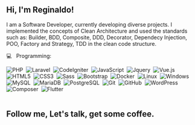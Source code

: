 ##  Hi, I'm Reginaldo!

I am a Software Developer, currently developing diverse projects. I implemented the concepts of Clean Architecture and used the standards such as: Builder, BDD, Composite, DDD, Decorator, Dependecy Injection, POO, Factory and Strategy, TDD in the clean code structure.

💻  &nbsp; Programming: <br/>


![PHP](https://img.shields.io/badge/-PHP-369?style=flat&logoColor=fff&logo=php)&nbsp;
![Laravel](https://img.shields.io/badge/-Laravel-ff2d20?style=flat&logoColor=fff&logo=laravel)&nbsp;
![CodeIgniter](https://img.shields.io/badge/-CodeIgniter-F44611?style=flat&logoColor=fff&logo=codeIgniter)&nbsp;
![JavaScript](https://img.shields.io/badge/-JavaScript-FEAE32?style=flat&logoColor=fff&logo=javascript)&nbsp;
![Jquery](https://img.shields.io/badge/-Jquery-4682B4?style=flat&logoColor=fff&logo=jquery)&nbsp;
![Vue.js](https://img.shields.io/badge/-Vue.js-3CB371?style=flat&logoColor=fff&logo=vue.js)&nbsp;
![HTML5](https://img.shields.io/badge/-HTML5-FF4500?style=flat&logoColor=fff&logo=html5)&nbsp;
![CSS3](https://img.shields.io/badge/-CSS3-1E90FF?style=flat&logoColor=fff&logo=css3)&nbsp;
![Sass](https://img.shields.io/badge/-Sass-FF1493?style=flat&logoColor=fff&logo=sass)&nbsp;
![Bootstrap](https://img.shields.io/badge/-Bootstrap-483D8B?style=flat&logoColor=fff&logo=bootstrap)&nbsp;
![Docker](https://img.shields.io/badge/-Docker-099cec?style=flat&logoColor=fff&logo=docker)&nbsp;
![Linux](https://img.shields.io/badge/-Linux-f2930d?style=flat&logoColor=fff&logo=linux)&nbsp;
![Windows](https://img.shields.io/badge/-Windows-1E90FF?style=flat&logoColor=fff&logo=windows)&nbsp;
![MySQL](https://img.shields.io/badge/-MySQL-1E90FF?style=flat&logoColor=fff&logo=mysql)&nbsp;
![MariaDB](https://img.shields.io/badge/-MariaDB-1E90FF?style=flat&logoColor=fff&logo=mariadb)&nbsp;
![PostgreSQL](https://img.shields.io/badge/-PostgreSQL-1E90FF?style=flat&logoColor=fff&logo=postgreSQL)&nbsp;
![Git](https://img.shields.io/badge/-Git-FF4500?style=flat&logoColor=fff&logo=git)&nbsp;
![GitHub](https://img.shields.io/badge/-GitHub-1C1C1C?style=flat&logoColor=fff&logo=github)&nbsp;
![WordPress](https://img.shields.io/badge/-WordPress-1E90FF?style=flat&logoColor=fff&logo=wordpress)&nbsp;
![Composer](https://img.shields.io/badge/-Composer-fff?style=flat&logoColor=000&logo=composer)&nbsp;
![Flutter](https://img.shields.io/badge/-Flutter-fff?style=flat&logoColor=1a68d3&logo=flutter)&nbsp;

<center>
  <table>
    <tr>
<!--         <td><img width="300px" align="left" src="https://github-readme-stats.vercel.app/api?username=reginaldohiss&theme=dracula"/></td> -->
<!--         <td><img width="300px" align="left" src="https://github-readme-stats.vercel.app/api/top-langs/?username=reginaldohiss&layout=compact&theme=dracula" /></td> -->
    </tr>   
  </table>
</center>  



## Follow me, Let's talk, get some coffee.

